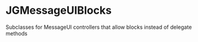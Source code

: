 JGMessageUIBlocks
=================

Subclasses for MessageUI controllers that allow blocks instead of delegate methods